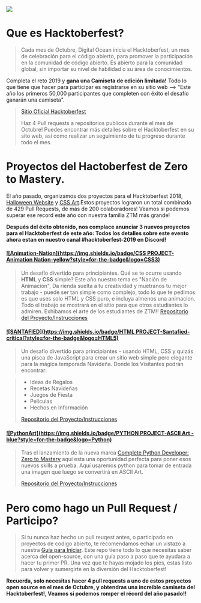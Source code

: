 
![](https://hacktoberfest.digitalocean.com/assets/HF19_social-744d976f227e4aff6866443abcede8c651b309ec9c7c9f7410f5944f8e1299b9.png)

# Que es Hacktoberfest?
> Cada mes de Octubre, Digital Ocean inicia el Hacktoberfest, un mes de celebración para el código abierto, para promover la participación en la comunidad de código abierto.
>Es abierto para la comunidad global, sin importar su nivel de habilidad o su área de conocimientos.
>
Completa el reto 2019 y **gana una Camiseta de edición limitada!** Todo lo que tiene que hacer para participar es registrarse en su sitio web --> "Este año los primeros 50,000 participantes que completen con éxito el desafío ganarán una camiseta".
>
> [Sitio Oficial Hacktoberfest](https://hacktoberfest.digitalocean.com/)
>
>Haz 4 Pull requests a repositorios publicos durante el mes de Octubre! 
>Puedes encontrar más detalles sobre el Hacktoberfest en su sito web, así como realizar un seguimiento de tu progreso durante todo el mes.

# Proyectos del Hactoberfest de Zero to Mastery.
El año pasado, organizamos dos proyectos para el Hacktoberfest 2018, [Halloween Website](https://github.com/zero-to-mastery/Halloween-Hacktoberfest-Edition) y [CSS Art](https://github.com/zero-to-mastery/CSS-Art-Hacktoberfest-Edition).Estos proyectos lograron un total combinado de 429 Pull Requests, de más de 200 colaboradores! Veamos si podemos superar ese record este año con nuestra familia ZTM más grande!

**Después del éxito obtenido, nos complace anunciar 3 nuevos proyectos para el Hacktoberfest de este año: Todos los detalles sobre este evento ahora estan en nuestro canal #hacktoberfest-2019 en Discord!**

#### [![Animation-Nation](https://img.shields.io/badge/CSS PROJECT-Animation Nation-yellow?style=for-the-badge&logo=CSS3)](https://github.com/zero-to-mastery/Animation-Nation)
> Un desafío divertido para principiantes.
> Qué se te ocurre usando **HTML** y **CSS** simple?
>Este año nuestro tema es "Nación de Animación", Da rienda suelta a tu creatividad y muetranos tu mejor trabajo - puede ser tan simple como complejo, todo lo que te pedimos es que uses solo HTML y CSS puro, e incluya almenos una animacion. Todo el trabajo se mostrará en el sitio para que otros estudiantes lo admiren.
>Exhibamos el arte de los estudiantes de ZTM!!
[Repositorio del Proyecto/Instrucciones](https://github.com/zero-to-mastery/Animation-Nation) 

#### [![SANTAFIED](https://img.shields.io/badge/HTML PROJECT-Santafied-critical?style=for-the-badge&logo=HTML5)](https://github.com/zero-to-mastery/Santafied)
> Un desafío divertido para principiantes - usando HTML, CSS y quizás una pisca de JavaScript para crear un sitio web simple pero elegante para la mágica temporada Navideña. Donde los Visitantes podrán encontrar:  

> - Ideas de Regalos
> - Recetas Navideñas
> - Juegos de Fiesta
> - Peliculas
> - Hechos en Información
>
> [Repositorio del Proyecto/Instrucciones](https://github.com/zero-to-mastery/Santafied)

#### [![PythonArt](https://img.shields.io/badge/PYTHON PROJECT-ASCII Art -blue?style=for-the-badge&logo=Python)](https://github.com/zero-to-mastery/python-art)
> Tras el lanzamiento de la nueva marca [Complete Python Developer: Zero to Mastery](https://www.udemy.com/course/complete-python-developer-zero-to-mastery/?couponCode=LEVELUPZTM) aquí esta una oportunidad perfecta para poner esos nuevos skills a prueba. Aquí usaremos python para tomar de entrada una imagen que luego se convertirá en ASCII Art.
>
> [Repositorio del Proyecto/Instrucciones](https://github.com/zero-to-mastery/python-art)

# Pero como hago un Pull Request / Participo?

>Si tu nunca haz hecho un pull reuqest antes, o participado en proyectos de codigo abierto, te recomendamos echar un vistazo a nuestra [Guía para Iniciar](https://github.com/zero-to-mastery/start-here-guidelines). Este repo tiene todo lo que necesitas saber acerca del open-source, con una guía paso a paso que te ayudara a hacer tu primer PR. 
> Una vez que te hayas mojado los pies, estas listo para volver y sumergirte en la diversión del Hacktoberfest!

**Recuerda, solo necesitas hacer 4 pull requests a uno de estos proyectos open source en el mes de Octubre, y obtendras una increíble camiseta del Hacktoberfest!, Veamos si podemos romper el récord del año pasado!!**


